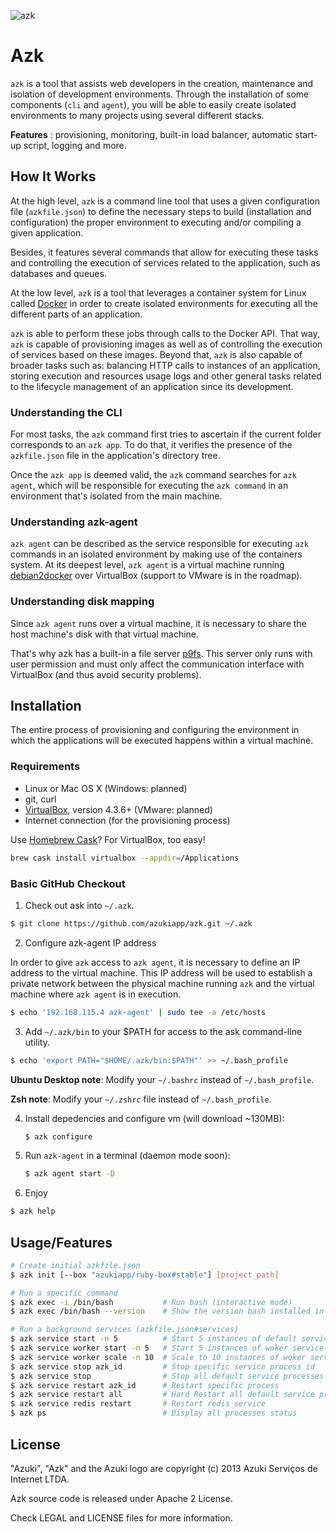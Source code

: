 ![azk](https://github.com/azukiapp/azk/raw/master/lib/share/pres/top-logo-wo.png)

# Azk

`azk` is a tool that assists web developers in the creation, maintenance and isolation of development environments. Through the installation of some components (`cli` and `agent`), you will be able to easily create isolated environments to many projects using several different stacks.

**Features** : provisioning, monitoring, built-in load balancer, automatic start-up script, logging and more.

## How It Works

At the high level, `azk` is a command line tool that uses a given configuration file (`azkfile.json`) to define the necessary steps to build (installation and configuration) the proper environment to executing and/or compiling a given application.

Besides, it features several commands that allow for executing these tasks and controlling the execution of services related to the application, such as databases and queues. 

At the low level, `azk` is a tool that leverages a container system for Linux called [Docker][docker] in order to create isolated environments for executing all the different parts of an application. 

`azk` is able to perform these jobs through calls to the Docker API. That way, `azk` is capable of provisioning images as well as of controlling the execution of services based on these images. Beyond that, `azk` is also capable of broader tasks such as: balancing HTTP calls to instances of an application, storing execution and resources usage logs and other general tasks related to the lifecycle management of an application since its development.

### Understanding the CLI

For most tasks, the `azk` command first tries to ascertain if the current folder corresponds to an `azk app`. To do that, it verifies the presence of the `azkfile.json` file in the application's directory tree. 

Once the `azk app` is deemed valid, the `azk` command searches for `azk agent`, which will be responsible for executing the `azk command` in an environment that's isolated from the main machine. 

### Understanding azk-agent

`azk agent` can be described as the service responsible for executing `azk` commands in an isolated environment by making use of the containers system. At its deepest level, `azk agent` is a virtual machine running [debian2docker][debian2docker] over VirtualBox (support to VMware is in the roadmap).

### Understanding disk mapping

Since `azk agent` runs over a virtual machine, it is necessary to share the host machine's disk with that virtual machine.

That's why azk has a built-in a file server [p9fs][p9fs]. This server only runs with user permission and must only affect the communication interface with VirtualBox (and thus avoid security problems).

## Installation

The entire process of provisioning and configuring the environment in which the applications will be executed happens within a virtual machine.

### Requirements

* Linux or Mac OS X (Windows: planned)
* git, curl
* [VirtualBox][virtualbox_dl], version 4.3.6+ (VMware: planned)
* Internet connection (for the provisioning process)

Use [Homebrew Cask][homebrew_cask]? For VirtualBox, too easy!

```sh
brew cask install virtualbox --appdir=/Applications
```

### Basic GitHub Checkout

1. Check out ask into `~/.azk`.

  ```bash
  $ git clone https://github.com/azukiapp/azk.git ~/.azk
  ```

2. Configure azk-agent IP address

  In order to give `azk` access to `azk agent`, it is necessary to define an IP address to the virtual machine. This IP address will be used to establish a private network between the physical machine running `azk` and the virtual machine where `azk agent` is in execution. 

  ```bash
  $ echo '192.168.115.4 azk-agent' | sudo tee -a /etc/hosts 
  ```

3. Add `~/.azk/bin` to your $PATH for access to the ask command-line utility.

  ```bash
  $ echo 'export PATH="$HOME/.azk/bin:$PATH"' >> ~/.bash_profile
  ```

  **Ubuntu Desktop note**: Modify your `~/.bashrc` instead of `~/.bash_profile`.

  **Zsh note**: Modify your `~/.zshrc` file instead of `~/.bash_profile`.

4. Install depedencies and configure vm (will download ~130MB):

	```bash
	$ azk configure
	```

5. Run `azk-agent` in a terminal (daemon mode soon):

	```bash
	$ azk agent start -D
	```

6. Enjoy

  ```bash
  $ azk help
  ```

## Usage/Features

```bash
# Create initial azkfile.json
$ azk init [--box "azukiapp/ruby-box#stable"] [project_path] 

# Run a specific command
$ azk exec -i /bin/bash           # Run bash (interactive mode)
$ azk exec /bin/bash --version    # Show the version bash installed in image-app

# Run a background services (azkfile.json#services)
$ azk service start -n 5          # Start 5 instances of default service
$ azk service worker start -n 5   # Start 5 instances of woker service
$ azk service worker scale -n 10  # Scale to 10 instances of woker service
$ azk service stop azk_id         # Stop specific service process id
$ azk service stop                # Stop all default service processes
$ azk service restart azk_id      # Restart specific process
$ azk service restart all         # Hard Restart all default service proccesses
$ azk service redis restart       # Restart redis service
$ azk ps                          # Display all processes status
```

## License

"Azuki", "Azk" and the Azuki logo are copyright (c) 2013 Azuki Serviços de Internet LTDA.

Azk source code is released under Apache 2 License.

Check LEGAL and LICENSE files for more information.

[docker]: http://docker.io
[debian2docker]: https://github.com/unclejack/debian2docker
[p9fs]: https://github.com/azukiapp/node-p9fs
[virtualbox_dl]: http://www.vagrantup.com/downloads.html
[homebrew_cask]: https://github.com/phinze/homebrew-cask
